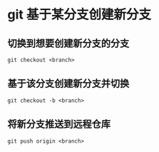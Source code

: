 # git 基于某分支创建新分支

## 切换到想要创建新分支的分支

```
git checkout <branch>
```

## 基于该分支创建新分支并切换

```
git checkout -b <branch>
```

## 将新分支推送到远程仓库

```
git push origin <branch>
```
